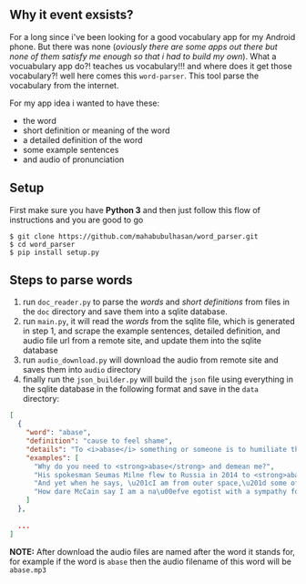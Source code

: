 ## Why it event exsists?
For a long since i've been looking for a good vocabulary app for my Android phone. But there was none (_oviously there are some apps out there but none of them satisfy me enough so that i had to build my own_). What a vocuabulary app do?! teaches us vocabulary!!! and where does it get those vocabulary?! well here comes this `word-parser`. This tool parse the vocabulary from the internet.

For my app idea i wanted to have these: 
- the word
- short definition or meaning of the word
- a detailed definition of the word
- some example sentences 
- and audio of pronunciation


## Setup
First make sure you have __Python 3__ and then just follow this flow of instructions and you are good to go

```
$ git clone https://github.com/mahabubulhasan/word_parser.git
$ cd word_parser
$ pip install setup.py
```

## Steps to parse words
1. run `doc_reader.py` to parse the *words* and *short definitions* from files in the `doc` directory and save them into a sqlite database.
1. run `main.py`, it will read the *words* from the sqlite file, which is generated in step 1, and scrape the example sentences, detailed definition, and audio file url from a remote site, and update them into the sqlite database
1. run `audio_download.py` will download the audio from remote site and saves them into `audio` directory
1. finally run the `json_builder.py` will build the `json` file using everything in the sqlite database in the following format and save in the `data` directory:
```json
[
  {
    "word": "abase",
    "definition": "cause to feel shame",
    "details": "To <i>abase</i> something or someone is to humiliate them \u2014 no, more than just humiliate them. If you <i>abase</i> another person you are bringing them low, humbling them in a mean, <i>base</i> manner. Not nice at all.",
    "examples": [
      "Why do you need to <strong>abase</strong> and demean me?",
      "His spokesman Seumas Milne flew to Russia in 2014 to <strong>abase</strong> himself before Putin and tried to spread conspiracy theories about the Salisbury chemical attack.",
      "And yet when he says, \u201cI am from outer space,\u201d some of you actually shut your eyes, <strong>abase</strong> your intellects, and believe!",
      "How dare McCain say I am a na\u00efve egotist with a sympathy for autocrats who abjectly <strong>abased</strong> myself before a tyrant and failed to defend American values?"
    ]
  },
  
  ...
]
```

**NOTE:** After download the audio files are named after the word it stands for, for example if the word is `abase` then the audio filename of this word will be `abase.mp3`
